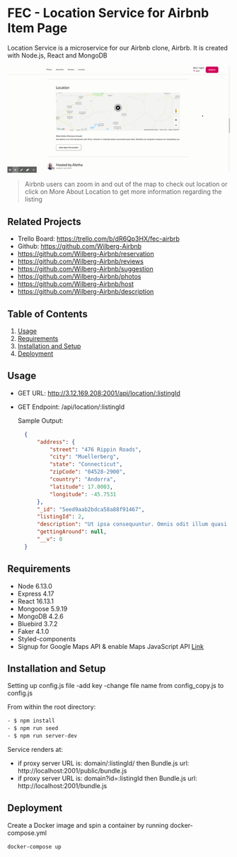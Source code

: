 # FEC - Location Service for Airbnb Item Page

  Location Service is a microservice for our Airbnb clone, Airbrb. It is created with Node.js, React and MongoDB

  ![](AirBrb.gif)

  >Airbnb users can zoom in and out of the map to check out location or click on More About Location to get more information regarding the listing

## Related Projects

  - Trello Board: https://trello.com/b/dR6Qp3HX/fec-airbrb
  - Github: https://github.com/Wilberg-Airbnb
  - https://github.com/Wilberg-Airbnb/reservation
  - https://github.com/Wilberg-Airbnb/reviews
  - https://github.com/Wilberg-Airbnb/suggestion
  - https://github.com/Wilberg-Airbnb/photos
  - https://github.com/Wilberg-Airbnb/host
  - https://github.com/Wilberg-Airbnb/description

## Table of Contents

1. [Usage](#Usage)
2. [Requirements](#requirements)
3. [Installation and Setup](#InstallationandSetup)
4. [Deployment](#deployment)


## Usage
  
  - GET URL: http://3.12.169.208:2001/api/location/:listingId
  - GET Endpoint: /api/location/:listingId

    Sample Output: 

    ```json
      {
          "address": {
              "street": "476 Rippin Roads",
              "city": "Muellerberg",
              "state": "Connecticut",
              "zipCode": "04528-2900",
              "country": "Andorra",
              "latitude": 17.0003,
              "longitude": -45.7531
          },
          "_id": "5eed9aab2bdca58a88f91467",
          "listingId": 2,
          "description": "Ut ipsa consequuntur. Omnis odit illum quasi laudantium et. Labore vel aut qui quos minus adipisci modi nemo. Fugiat quis accusantium voluptatem minus et. Unde voluptatibus veritatis maxime aut molestiae beatae totam ut.",
          "gettingAround": null,
          "__v": 0
      }
    ```

## Requirements

- Node 6.13.0
- Express 4.17
- React 16.13.1
- Mongoose 5.9.19
- MongoDB 4.2.6
- Bluebird 3.7.2
- Faker 4.1.0
- Styled-components
- Signup for Google Maps API & enable Maps JavaScript API [Link](https://console.developers.google.com/apis/)

## Installation and Setup

Setting up config.js file
  -add key
  -change file name from config_copy.js to config.js
  
From within the root directory:

```sh
- $ npm install 
- $ npm run seed 
- $ npm run server-dev
```


Service renders at:
    <div id="location"></div>
    <div id="about-modal"></div>
  
- if proxy server URL is: domain/:listingId/ then Bundle.js url: http://localhost:2001/public/bundle.js
- if proxy server URL is: domain?id=:listingId then Bundle.js url: http://localhost:2001/bundle.js


## Deployment

Create a Docker image and spin a container by running docker-compose.yml

```sh
docker-compose up
```


